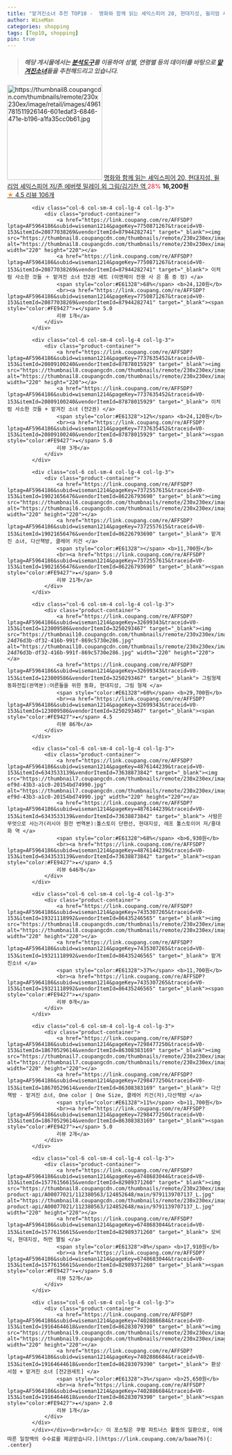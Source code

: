 ```yaml
---
title: "맡겨진소녀 추천 TOP10 -  명화와 함께 읽는 셰익스피어 20, 현대지성, 윌리엄 셰익스피어 저/존 에버렛 밀레이 외 그림/김기찬 역 "
author: WiseMan
categories: shopping
tags: [Top10, shopping]
pin: true
---
```


> ##### 해당 게시물에서는 [**분석도구**](https://itemscout.io/)를 이용하여 **성별**, **연령별** 등의 데이터를 바탕으로 [**맡겨진소녀**](https://link.coupang.com/a/baae76)들을 추천해드리고 있습니다.
<div class="container"><div class="row">
            <div class="col-6 col-sm-4 col-lg-4 col-lg-3">
                <div class="product-container">
                    <a href="https://link.coupang.com/re/AFFSDP?lptag=AF5964186&subid=wiseman1214&pageKey=63487074&traceid=V0-153&itemId=216225224&vendorItemId=3521228225" target="_blank"><img src="https://thumbnail8.coupangcdn.com/thumbnails/remote/230x230ex/image/retail/images/4961781511926146-601edaf3-6846-471e-b196-a1fa35cc0b61.jpg" alt="https://thumbnail8.coupangcdn.com/thumbnails/remote/230x230ex/image/retail/images/4961781511926146-601edaf3-6846-471e-b196-a1fa35cc0b61.jpg" width="220" height="220"></a>
                    <a href="https://link.coupang.com/re/AFFSDP?lptag=AF5964186&subid=wiseman1214&pageKey=63487074&traceid=V0-153&itemId=216225224&vendorItemId=3521228225" target="_blank"> 명화와 함께 읽는 셰익스피어 20, 현대지성, 윌리엄 셰익스피어 저/존 에버렛 밀레이 외 그림/김기찬 역 </a>
                    <span style="color:#E61328">28%</span> <b>16,200원</b>
                    <br><a href="https://link.coupang.com/re/AFFSDP?lptag=AF5964186&subid=wiseman1214&pageKey=63487074&traceid=V0-153&itemId=216225224&vendorItemId=3521228225" target="_blank"><span style="color:#FE9427">★</span> 4.5
                    리뷰 106개</a>
                </div>
            </div>
            
            <div class="col-6 col-sm-4 col-lg-4 col-lg-3">
                <div class="product-container">
                    <a href="https://link.coupang.com/re/AFFSDP?lptag=AF5964186&subid=wiseman1214&pageKey=7750871267&traceid=V0-153&itemId=20877038269&vendorItemId=87944282741" target="_blank"><img src="https://thumbnail8.coupangcdn.com/thumbnails/remote/230x230ex/image/vendor_inventory/f8cf/994c3d06f14837644f84271f972412c32cd02f1c141ce24f57db1027ce19.jpg" alt="https://thumbnail8.coupangcdn.com/thumbnails/remote/230x230ex/image/vendor_inventory/f8cf/994c3d06f14837644f84271f972412c32cd02f1c141ce24f57db1027ce19.jpg" width="220" height="220"></a>
                    <a href="https://link.coupang.com/re/AFFSDP?lptag=AF5964186&subid=wiseman1214&pageKey=7750871267&traceid=V0-153&itemId=20877038269&vendorItemId=87944282741" target="_blank"> 이처럼 사소한 것들 ＋ 맡겨진 소녀 전2권 세트 (이엔제이 전용 사 은 품 증 정) </a>
                    <span style="color:#E61328">68%</span> <b>24,120원</b>
                    <br><a href="https://link.coupang.com/re/AFFSDP?lptag=AF5964186&subid=wiseman1214&pageKey=7750871267&traceid=V0-153&itemId=20877038269&vendorItemId=87944282741" target="_blank"><span style="color:#FE9427">★</span> 5.0
                    리뷰 1개</a>
                </div>
            </div>
            
            <div class="col-6 col-sm-4 col-lg-4 col-lg-3">
                <div class="product-container">
                    <a href="https://link.coupang.com/re/AFFSDP?lptag=AF5964186&subid=wiseman1214&pageKey=7737635452&traceid=V0-153&itemId=20809100240&vendorItemId=87878015929" target="_blank"><img src="https://thumbnail8.coupangcdn.com/thumbnails/remote/230x230ex/image/vendor_inventory/dced/5051c9eadc71c87d4fac411e1bd7f4a9c591aed310cefef7eb4a07bed630.jpg" alt="https://thumbnail8.coupangcdn.com/thumbnails/remote/230x230ex/image/vendor_inventory/dced/5051c9eadc71c87d4fac411e1bd7f4a9c591aed310cefef7eb4a07bed630.jpg" width="220" height="220"></a>
                    <a href="https://link.coupang.com/re/AFFSDP?lptag=AF5964186&subid=wiseman1214&pageKey=7737635452&traceid=V0-153&itemId=20809100240&vendorItemId=87878015929" target="_blank"> 이처럼 사소한 것들 + 맡겨진 소녀 (전2권) </a>
                    <span style="color:#E61328">12%</span> <b>24,120원</b>
                    <br><a href="https://link.coupang.com/re/AFFSDP?lptag=AF5964186&subid=wiseman1214&pageKey=7737635452&traceid=V0-153&itemId=20809100240&vendorItemId=87878015929" target="_blank"><span style="color:#FE9427">★</span> 5.0
                    리뷰 3개</a>
                </div>
            </div>
            
            <div class="col-6 col-sm-4 col-lg-4 col-lg-3">
                <div class="product-container">
                    <a href="https://link.coupang.com/re/AFFSDP?lptag=AF5964186&subid=wiseman1214&pageKey=7372557615&traceid=V0-153&itemId=19021656476&vendorItemId=86226793690" target="_blank"><img src="https://thumbnail6.coupangcdn.com/thumbnails/remote/230x230ex/image/vendor_inventory/b227/065641e0d685cbcf03b5eaf678df42106ce3b2f759b504da7e7e16980296.jpg" alt="https://thumbnail6.coupangcdn.com/thumbnails/remote/230x230ex/image/vendor_inventory/b227/065641e0d685cbcf03b5eaf678df42106ce3b2f759b504da7e7e16980296.jpg" width="220" height="220"></a>
                    <a href="https://link.coupang.com/re/AFFSDP?lptag=AF5964186&subid=wiseman1214&pageKey=7372557615&traceid=V0-153&itemId=19021656476&vendorItemId=86226793690" target="_blank"> 맡겨진 소녀, 다산책방, 클레어 키건 </a>
                    <span style="color:#E61328"></span> <b>11,700원</b>
                    <br><a href="https://link.coupang.com/re/AFFSDP?lptag=AF5964186&subid=wiseman1214&pageKey=7372557615&traceid=V0-153&itemId=19021656476&vendorItemId=86226793690" target="_blank"><span style="color:#FE9427">★</span> 5.0
                    리뷰 21개</a>
                </div>
            </div>
            
            <div class="col-6 col-sm-4 col-lg-4 col-lg-3">
                <div class="product-container">
                    <a href="https://link.coupang.com/re/AFFSDP?lptag=AF5964186&subid=wiseman1214&pageKey=32699343&traceid=V0-153&itemId=123009586&vendorItemId=3250293467" target="_blank"><img src="https://thumbnail10.coupangcdn.com/thumbnails/remote/230x230ex/image/retail/images/4284872355838246-24d76d3b-df32-416b-991f-869c5730e286.jpg" alt="https://thumbnail10.coupangcdn.com/thumbnails/remote/230x230ex/image/retail/images/4284872355838246-24d76d3b-df32-416b-991f-869c5730e286.jpg" width="220" height="220"></a>
                    <a href="https://link.coupang.com/re/AFFSDP?lptag=AF5964186&subid=wiseman1214&pageKey=32699343&traceid=V0-153&itemId=123009586&vendorItemId=3250293467" target="_blank"> 그림형제 동화전집(완역본):어른들을 위한 동화, 현대지성, 그림 형제 </a>
                    <span style="color:#E61328">60%</span> <b>29,700원</b>
                    <br><a href="https://link.coupang.com/re/AFFSDP?lptag=AF5964186&subid=wiseman1214&pageKey=32699343&traceid=V0-153&itemId=123009586&vendorItemId=3250293467" target="_blank"><span style="color:#FE9427">★</span> 4.5
                    리뷰 86개</a>
                </div>
            </div>
            
            <div class="col-6 col-sm-4 col-lg-4 col-lg-3">
                <div class="product-container">
                    <a href="https://link.coupang.com/re/AFFSDP?lptag=AF5964186&subid=wiseman1214&pageKey=4876144239&traceid=V0-153&itemId=6343533139&vendorItemId=73638873842" target="_blank"><img src="https://thumbnail7.coupangcdn.com/thumbnails/remote/230x230ex/image/retail/images/2021/01/26/16/0/9c2b3338-ef9d-43b3-a1c0-20154bd74990.jpg" alt="https://thumbnail7.coupangcdn.com/thumbnails/remote/230x230ex/image/retail/images/2021/01/26/16/0/9c2b3338-ef9d-43b3-a1c0-20154bd74990.jpg" width="220" height="220"></a>
                    <a href="https://link.coupang.com/re/AFFSDP?lptag=AF5964186&subid=wiseman1214&pageKey=4876144239&traceid=V0-153&itemId=6343533139&vendorItemId=73638873842" target="_blank"> 사람은 무엇으로 사는가(러시아 원전 번역본):톨스토이 단편선, 현대지성, 레프 톨스토이어 저/홍대화 역 </a>
                    <span style="color:#E61328">68%</span> <b>6,930원</b>
                    <br><a href="https://link.coupang.com/re/AFFSDP?lptag=AF5964186&subid=wiseman1214&pageKey=4876144239&traceid=V0-153&itemId=6343533139&vendorItemId=73638873842" target="_blank"><span style="color:#FE9427">★</span> 4.5
                    리뷰 646개</a>
                </div>
            </div>
            
            <div class="col-6 col-sm-4 col-lg-4 col-lg-3">
                <div class="product-container">
                    <a href="https://link.coupang.com/re/AFFSDP?lptag=AF5964186&subid=wiseman1214&pageKey=7435307265&traceid=V0-153&itemId=19321118992&vendorItemId=86435246565" target="_blank"><img src="https://thumbnail8.coupangcdn.com/thumbnails/remote/230x230ex/image/vendor_inventory/d5ce/973a11199e44ea6470853f98e6bd01a006078b5e8d5535cc26dab922f035.jpg" alt="https://thumbnail8.coupangcdn.com/thumbnails/remote/230x230ex/image/vendor_inventory/d5ce/973a11199e44ea6470853f98e6bd01a006078b5e8d5535cc26dab922f035.jpg" width="220" height="220"></a>
                    <a href="https://link.coupang.com/re/AFFSDP?lptag=AF5964186&subid=wiseman1214&pageKey=7435307265&traceid=V0-153&itemId=19321118992&vendorItemId=86435246565" target="_blank"> 맡겨진소녀 </a>
                    <span style="color:#E61328">37%</span> <b>11,700원</b>
                    <br><a href="https://link.coupang.com/re/AFFSDP?lptag=AF5964186&subid=wiseman1214&pageKey=7435307265&traceid=V0-153&itemId=19321118992&vendorItemId=86435246565" target="_blank"><span style="color:#FE9427">★</span> 
                    리뷰 0개</a>
                </div>
            </div>
            
            <div class="col-6 col-sm-4 col-lg-4 col-lg-3">
                <div class="product-container">
                    <a href="https://link.coupang.com/re/AFFSDP?lptag=AF5964186&subid=wiseman1214&pageKey=7298477250&traceid=V0-153&itemId=18670529614&vendorItemId=86308383169" target="_blank"><img src="https://thumbnail7.coupangcdn.com/thumbnails/remote/230x230ex/image/vendor_inventory/7937/1afd6296ee5ad1c17804196568db6ebf59c86a2ff979b611fa9fc05587d3.jpg" alt="https://thumbnail7.coupangcdn.com/thumbnails/remote/230x230ex/image/vendor_inventory/7937/1afd6296ee5ad1c17804196568db6ebf59c86a2ff979b611fa9fc05587d3.jpg" width="220" height="220"></a>
                    <a href="https://link.coupang.com/re/AFFSDP?lptag=AF5964186&subid=wiseman1214&pageKey=7298477250&traceid=V0-153&itemId=18670529614&vendorItemId=86308383169" target="_blank"> 다산책방 - 맡겨진 소녀, One color | One Size, 클레어 키건(저),다산책방 </a>
                    <span style="color:#E61328">11%</span> <b>11,700원</b>
                    <br><a href="https://link.coupang.com/re/AFFSDP?lptag=AF5964186&subid=wiseman1214&pageKey=7298477250&traceid=V0-153&itemId=18670529614&vendorItemId=86308383169" target="_blank"><span style="color:#FE9427">★</span> 5.0
                    리뷰 2개</a>
                </div>
            </div>
            
            <div class="col-6 col-sm-4 col-lg-4 col-lg-3">
                <div class="product-container">
                    <a href="https://link.coupang.com/re/AFFSDP?lptag=AF5964186&subid=wiseman1214&pageKey=6748683044&traceid=V0-153&itemId=15776156615&vendorItemId=82989371260" target="_blank"><img src="https://thumbnail8.coupangcdn.com/thumbnails/remote/230x230ex/image/retail-product-api/A00077021/112380563/124852648/main/9791139707137_L.jpg" alt="https://thumbnail8.coupangcdn.com/thumbnails/remote/230x230ex/image/retail-product-api/A00077021/112380563/124852648/main/9791139707137_L.jpg" width="220" height="220"></a>
                    <a href="https://link.coupang.com/re/AFFSDP?lptag=AF5964186&subid=wiseman1214&pageKey=6748683044&traceid=V0-153&itemId=15776156615&vendorItemId=82989371260" target="_blank"> 모비 딕, 현대지성, 허먼 멜빌 </a>
                    <span style="color:#E61328">8%</span> <b>17,910원</b>
                    <br><a href="https://link.coupang.com/re/AFFSDP?lptag=AF5964186&subid=wiseman1214&pageKey=6748683044&traceid=V0-153&itemId=15776156615&vendorItemId=82989371260" target="_blank"><span style="color:#FE9427">★</span> 5.0
                    리뷰 52개</a>
                </div>
            </div>
            
            <div class="col-6 col-sm-4 col-lg-4 col-lg-3">
                <div class="product-container">
                    <a href="https://link.coupang.com/re/AFFSDP?lptag=AF5964186&subid=wiseman1214&pageKey=7402886684&traceid=V0-153&itemId=19164644618&vendorItemId=86283079390" target="_blank"><img src="https://thumbnail9.coupangcdn.com/thumbnails/remote/230x230ex/image/vendor_inventory/6d88/d8e80b4069fa194ece8cc78cc5075387dc6fa66156c13c7f05ff873ed6a6.jpg" alt="https://thumbnail9.coupangcdn.com/thumbnails/remote/230x230ex/image/vendor_inventory/6d88/d8e80b4069fa194ece8cc78cc5075387dc6fa66156c13c7f05ff873ed6a6.jpg" width="220" height="220"></a>
                    <a href="https://link.coupang.com/re/AFFSDP?lptag=AF5964186&subid=wiseman1214&pageKey=7402886684&traceid=V0-153&itemId=19164644618&vendorItemId=86283079390" target="_blank"> 환상서점 + 맡겨진 소녀 [전2권세트] </a>
                    <span style="color:#E61328">3%</span> <b>25,650원</b>
                    <br><a href="https://link.coupang.com/re/AFFSDP?lptag=AF5964186&subid=wiseman1214&pageKey=7402886684&traceid=V0-153&itemId=19164644618&vendorItemId=86283079390" target="_blank"><span style="color:#FE9427">★</span> 2.0
                    리뷰 1개</a>
                </div>
            </div>
            </div></div><br><br>[👉 이 포스팅은 쿠팡 파트너스 활동의 일환으로, 이에 따른 일정액의 수수료를 제공받습니다.](https://link.coupang.com/a/baae76){: .center}